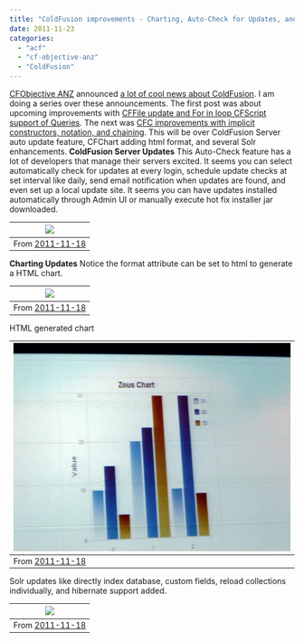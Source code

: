 ```yaml
---
title: "ColdFusion improvements - Charting, Auto-Check for Updates, and Solr"
date: 2011-11-23
categories: 
  - "acf"
  - "cf-objective-anz"
  - "ColdFusion"
---
```


[CFObjective ANZ](http://www.cfobjective.com.au/) announced [a lot of cool news about ColdFusion](/coldfusion-news-from-cfoanz-keynote-twister-thunder-more). I am doing a series over these announcements. The first post was about upcoming improvements with [CFFile update and For in loop CFScript support of Queries](/coldfusion-language-improvements-content-within-cffile-and-for-in-loop-of-queries-in-cfscript). The next was [CFC improvements with implicit constructors, notation, and chaining](/coldfusion-language-improvements-implicit-cfc-constructors-notation-and-chaining). This will be over ColdFusion Server auto update feature, CFChart adding html format, and several Solr enhancements. **ColdFusion Server Updates** This Auto-Check feature has a lot of developers that manage their servers excited. It seems you can select automatically check for updates at every login, schedule update checks at set interval like daily, send email notification when updates are found, and even set up a local update site. It seems you can have updates installed automatically through Admin UI or manually execute hot fix installer jar downloaded.

| [![](images/P1000917.JPG)](https://picasaweb.google.com/lh/photo/pbOKsEhTQYykGMX4Xg8jR9MTjNZETYmyPJy0liipFm0?feat=embedwebsite) |
| --- |
| From [2011-11-18](https://picasaweb.google.com/henkemike/20111118?authuser=0&feat=embedwebsite) |

**Charting Updates** Notice the format attribute can be set to html to generate a HTML chart.

| [![](images/P1000956.JPG)](https://picasaweb.google.com/lh/photo/p7o6OFNVDLcHGS9Oz3hfIdMTjNZETYmyPJy0liipFm0?feat=embedwebsite) |
| --- |
| From [2011-11-18](https://picasaweb.google.com/henkemike/20111118?authuser=0&feat=embedwebsite) |

HTML generated chart

| [![](images/P1000958.JPG)](https://picasaweb.google.com/lh/photo/RQMBSZboVbeJi4cLy2gXP9MTjNZETYmyPJy0liipFm0?feat=embedwebsite) |
| --- |
| From [2011-11-18](https://picasaweb.google.com/henkemike/20111118?authuser=0&feat=embedwebsite) |

Solr updates like directly index database, custom fields, reload collections individually, and hibernate support added.

| [![](images/P1000915.JPG)](https://picasaweb.google.com/lh/photo/hBDLIIb1ryqbgQfUSn1Nw9MTjNZETYmyPJy0liipFm0?feat=embedwebsite) |
| --- |
| From [2011-11-18](https://picasaweb.google.com/henkemike/20111118?authuser=0&feat=embedwebsite) |
